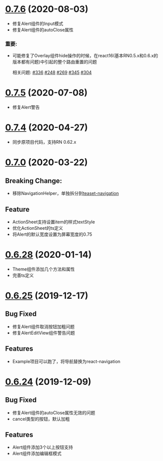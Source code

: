 # [0.7.6]() (2020-08-03)

* 修复Alert组件的Input模式
* 修复Alert组件的autoClose属性

### 重要:
* 可能修复了Overlay组件hide操作的时候，在react16(基本RN0.5.x和0.6.x的版本都有问题)中引起的整个路由重置的问题
  
  相关问题: [#336](https://github.com/rilyu/teaset/issues/336) [#248](https://github.com/rilyu/teaset/issues/248)
  [#269](https://github.com/rilyu/teaset/issues/269)
  [#345](https://github.com/rilyu/teaset/issues/345)
  [#304](https://github.com/rilyu/teaset/issues/304)

# [0.7.5]() (2020-07-08)

* 修复Alert警告

# [0.7.4]() (2020-04-27)

* 同步原项目代码，支持RN 0.62.x

# [0.7.0]() (2020-03-22)
## Breaking Change:
* 移除NavigationHelper，单独拆分到[teaset-navigation](https://github.com/yz1311/teaset-navigation)

## Feature
* ActionSheet支持设置item的样式textStyle
* 优化ActionSheet的ts定义
* 将Alert的默认宽度设置为屏幕宽度的0.75



# [0.6.28]() (2020-01-14)
* Theme组件添加几个方法和属性
* 完善ts定义

# [0.6.25]() (2019-12-17)

## Bug Fixed
* 修复Alert组件取消按钮加粗问题
* 修复AlertEditView组件警告问题

## Features
* Example项目可以跑了，将导航替换为react-navigation
  


# [0.6.24]() (2019-12-09)

## Bug Fixed

* 修复Alert组件的autoClose属性无效的问题
* cancel类型的按钮，默认加粗

## Features
* Alert组件添加3个以上按钮支持
* Alert组件添加编辑框模式
